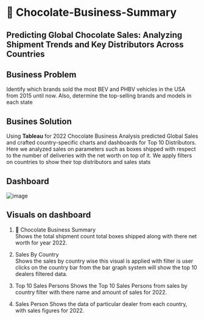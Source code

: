 # 🍫 Chocolate-Business-Summary

## Predicting Global Chocolate Sales: Analyzing Shipment Trends and Key Distributors Across Countries

## Business Problem
Identify which brands sold the most BEV and PHBV vehicles in the USA from 2015 until now. Also, determine the top-selling brands and models in each state

## Busines Solution
Using **Tableau** for 2022 Chocolate Business Analysis predicted Global Sales and crafted country-specific charts and dashboards for Top 10 Distributors. Here we analyzed sales on parameters such as boxes shipped with respect to the number of deliveries with the net worth on top of it. We apply filters on countries to show their top distributors and sales stats
## Dashboard

![image](https://github.com/KetanFulbandhe/Chocolate-Business-Summary/assets/26898572/075c8c82-e5a0-48dd-80a5-272fdb35fa54)
## Visuals on dashboard
1. 🍫 Chocolate Business Summary
   <br>
   Shows the total shipment count total boxes shipped along with there net worth for year 2022.

2. Sales By Country <br>
   Shows the sales by country wise this visual is applied with filter is user clicks on the country bar from the bar graph system will show the top 10 dealers filtered data.

3. Top 10 Sales Persons
   Shows the Top 10 Sales Persons from sales by country filter with there name and amount of sales for 2022.

4. Sales Person
   Shows the data of particular dealer from each country, with sales figures for 2022.
